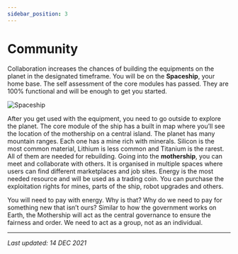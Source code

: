 ```yaml
---
sidebar_position: 3
---
```


# Community

Collaboration increases the chances of building the equipments on the planet in the designated timeframe.
You will be on the **Spaceship**, your home base. The self assessment of the core modules has passed. They are 100% functional and will be enough to get you started.

![Spaceship](/img/wiki/spaceship_interior.png)

After you get used with the equipment, you need to go outside to explore the planet. The core module of the ship has a built in map where you’ll see the location of the mothership on a central island. The planet has many mountain ranges. Each one has a mine rich with minerals. Silicon is the most common material, Lithium is less common and Titanium is the rarest. All of them are needed for rebuilding.
Going into the **mothership**, you can meet and collaborate with others. It is organised in multiple spaces where users can find different marketplaces and job sites. Energy is the most needed resource and will be used as a trading coin. You can purchase the exploitation rights for mines, parts of the ship, robot upgrades and others.

<!-- [Mothership inside] -->

You will need to pay with energy. Why is that? Why do we need to pay for something new that isn’t ours? Similar to how the government works on Earth, the Mothership will act as the central governance to ensure the fairness and order. We need to act as a group, not as an individual.

---

*Last updated: 14 DEC 2021*